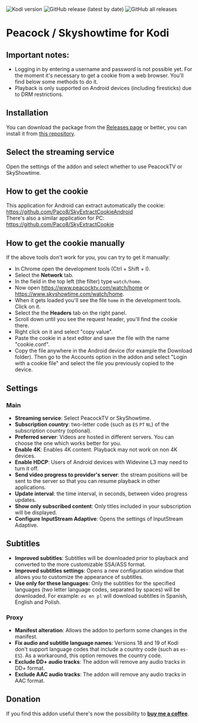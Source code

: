 ![Kodi version](https://img.shields.io/badge/kodi%20versions-18--19--20-blue)
![GitHub release (latest by date)](https://img.shields.io/github/v/release/Paco8/plugin.video.skyott)
![GitHub all releases](https://img.shields.io/github/downloads/Paco8/plugin.video.skyott/total)

# Peacock / Skyshowtime for Kodi

## Important notes: ##
-  Logging in by entering a username and password is not possible yet. For the moment it's necessary to get a cookie from a web browser. You'll find below some methods to do it.
- Playback is only supported on Android devices (including firesticks) due to DRM restrictions.

## Installation
You can download the package from the [Releases page](https://github.com/Paco8/plugin.video.skyott/releases)
or better, you can install it from [this repository](https://github.com/Paco8/kodi-repo/raw/master/mini-repo/repository.addons.paco8/repository.addons.paco8-1.0.0.zip).

## Select the streaming service
Open the settings of the addon and select whether to use PeacockTV or SkyShowtime.

## How to get the cookie ##
This application for Android can extract automatically the cookie:
https://github.com/Paco8/SkyExtractCookieAndroid
<br>
There's also a similar application for PC:
https://github.com/Paco8/SkyExtractCookie

## How to get the cookie manually
If the above tools don't work for you, you can try to get it manually:
- In Chrome open the development tools (Ctrl + Shift + I).
- Select the **Network** tab.
- In the field in the top left (the filter) type `watch/home`.
- Now open https://www.peacocktv.com/watch/home or https://www.skyshowtime.com/watch/home.
- When it gets loaded you'll see the file `home` in the development tools. Click on it.
- Select the the **Headers** tab on the right panel.
- Scroll down until you see the request header, you'll find the cookie there.
- Right click on it and select "copy value".
- Paste the cookie in a text editor and save the file with the name "cookie.conf".
- Copy the file anywhere in the Android device (for example the Download folder). Then go to the Accounts option in the addon and select "Login with a cookie file" and select the file you previously copied to the device.

## Settings
### Main
- **Streaming service**: Select PeacockTV or SkyShowtime.
- **Subscription country**: two-letter code (such as `ES` `PT` `NL`) of the subscription country (optional).
- **Preferred server**: Videos are hosted in different servers. You can choose the one which works better for you.
- **Enable 4K**: Enables 4K content. Playback may not work on non 4K devices.
- **Enable HDCP**: Users of Android devices with Widevine L3 may need to turn it off.
- **Send video progress to provider's server**: the stream positions will be sent to the server so that you can resume playback in other applications.
- **Update interval**: the time interval, in seconds, between video progress updates.
- **Show only subscribed content**: Only titles included in your subscription will be displayed.
- **Configure InputStream Adaptive**: Opens the settings of InputStream Adaptive.
## Subtitles
- **Improved subtitles**: Subtitles will be downloaded prior to playback and converted to the more customizable SSA/ASS format.
- **Improved subtitles settings**: Opens a new configuration window that allows you to customize the appearance of subtitles.
- **Use only for these languages**: Only the subtitles for the specified languages (two letter language codes, separated by spaces) will be downloaded. For example: `es en pl` will download subtitles in Spanish, English and Polish.
### Proxy
- **Manifest alteration**: Allows the addon to perform some changes in the manifest.
- **Fix audio and subtitle language names**: Versions 18 and 19 of Kodi don't support language codes that include a country code (such as `es-ES`). As a workaround, this option removes the country code.
- **Exclude DD+ audio tracks**: The addon will remove any audio tracks in DD+ format.
- **Exclude AAC audio tracks**: The addon will remove any audio tracks in AAC format.

## Donation
If you find this addon useful there's now the possibility to **[buy me a coffee](https://www.buymeacoffee.com/paco8.addons)**.
